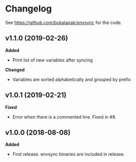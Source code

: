 # Changelog

See <https://github.com/bukalapak/envsync> for the code.

## v1.1.0 (2019-02-26)

**Added**
- Print list of new variables after syncing

**Changed**
- Variables are sorted alphabetically and grouped by prefix

## v1.0.1 (2019-02-21)

**Fixed**
- Error when there is a commented line. Fixed in #8.


## v1.0.0 (2018-08-08)

**Added**
- First release. envsync binaries are included in release.